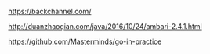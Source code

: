 https://backchannel.com/


http://duanzhaoqian.com/java/2016/10/24/ambari-2.4.1.html


https://github.com/Masterminds/go-in-practice
